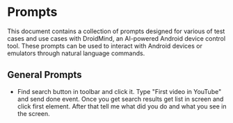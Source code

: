 # Prompts

This document contains a collection of prompts designed for various of test cases and use cases with DroidMind, an
AI-powered Android device control tool. These prompts can be used to interact with Android devices or emulators through
natural language commands.

## General Prompts

- Find search button in toolbar and click it. Type "First video in YouTube" and send done event. Once you get search
  results get list in screen and click first element. After that tell me what did you do and what you see in the screen.